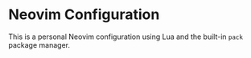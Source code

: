 # Neovim Configuration

This is a personal Neovim configuration using Lua and the built-in `pack` package manager.
